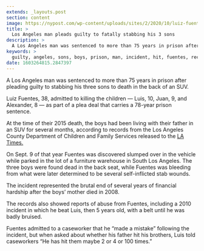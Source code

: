 ```yaml
--- 
extends: _layouts.post 
section: content 
image: https://nypost.com/wp-content/uploads/sites/2/2020/10/luiz-fuentes.jpg?quality=90&strip=all&w=720 
title: > 
  Los Angeles man pleads guilty to fatally stabbing his 3 sons 
description: > 
  A Los Angeles man was sentenced to more than 75 years in prison after pleading guilty to stabbing his three sons to death in the back of an SUV.Luiz Fuentes, 38, admitted to killing the children — Luis, 10, Juan, 9, and Alexander, 8 — as part of a plea deal that carries a 78-year prison sentence.On Sept. 9 of that year Fuentes was discovered slumped over in the vehicle while parked in the lot of a furniture warehouse in South Los Angeles.The three boys were found dead in the back seat, while Fuentes was bleeding from what were later determined to be several self-inflicted stab wounds.The incident represented the brutal end of several years of financial hardship after the boys’ mother died in 2008. 
keywords: > 
  guilty, angeles, sons, boys, prison, man, incident, hit, fuentes, records, father, luis, stabbing, los, fatally, pleads 
date: 1603264815.2847397 
--- 
```

<div><p>A Los Angeles man was sentenced to more than 75 years in prison after pleading guilty to stabbing his three sons to death in the back of an SUV.</p>
<p>Luiz Fuentes, 38, admitted to killing the children &#8212; Luis, 10, Juan, 9, and Alexander, 8 &#8212; as part of a plea deal that carries a&#160;78-year prison sentence.</p>
<p>At the time of their 2015 death, the boys had been living with their father in an SUV for several months, according to records from the Los Angeles County Department of Children and Family Services released to the <a href="https://www.latimes.com/local/california/la-me-fuentes-20151122-story.html" target="_blank" rel="noopener noreferrer">LA Times.</a></p>
<p>On Sept. 9 of that year Fuentes was discovered slumped over in the vehicle while parked in the lot of a furniture warehouse in South Los Angeles. The three boys were found dead in the back seat, while Fuentes was bleeding from what were later determined to be several self-inflicted stab wounds.</p>
<p>The incident represented the brutal end of several years of financial hardship after the boys&#8217; mother died in 2008.</p>
<p>The records also showed reports of abuse from Fuentes, including a 2010 incident in which he beat Luis, then 5 years old, with a belt until he was badly bruised.</p>
<p>Fuentes admitted to a caseworker that he &#8220;made a mistake&#8221; following the incident, but when asked about whether his father hit his brothers, Luis told caseworkers &#8220;He has hit them maybe 2 or 4 or 100 times.&#8221;</p>
			</div>